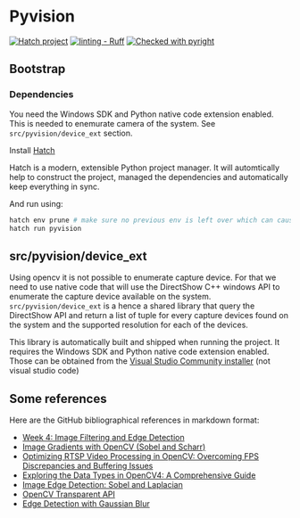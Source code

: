# Pyvision

[![Hatch project](https://img.shields.io/badge/%F0%9F%A5%9A-Hatch-4051b5.svg)](https://github.com/pypa/hatch) [![linting - Ruff](https://img.shields.io/endpoint?url=https://raw.githubusercontent.com/astral-sh/ruff/main/assets/badge/v2.json)](https://github.com/astral-sh/ruff) [![Checked with pyright](https://microsoft.github.io/pyright/img/pyright_badge.svg)](https://microsoft.github.io/pyright/)

## Bootstrap

### Dependencies

You need the Windows SDK and Python native code extension enabled. This is needed to enemurate camera of the system.
See `src/pyvision/device_ext` section.

Install [Hatch](https://hatch.pypa.io/latest/install/#windows)

Hatch is a modern, extensible Python project manager. It will automtically help to construct the
project, managed the dependencies and automatically keep everything in sync.

And run using:
```sh
hatch env prune # make sure no previous env is left over which can cause some issues.
hatch run pyvision
```

## src/pyvision/device_ext

Using opencv it is not possible to enumerate capture device.
For that we need to use native code that will use the DirectShow C++ windows API
to enumerate the capture device available on the system.
`src/pyvision/device_ext` is a hence a shared library that query the DirectShow API and return
a list of tuple for every capture devices found on the system and the supported resolution
for each of the devices.

This library is automatically built and shipped when running the project.
It requires the Windows SDK and Python native code extension enabled.
Those can be obtained from the [Visual Studio Community installer](https://visualstudio.microsoft.com/vs/community/) (not visual studio code)

## Some references

Here are the GitHub bibliographical references in markdown format:

* [Week 4: Image Filtering and Edge Detection](https://sbme-tutorials.github.io/2018/cv/notes/4_week4.html)
* [Image Gradients with OpenCV (Sobel and Scharr)](https://pyimagesearch.com/2021/05/12/image-gradients-with-opencv-sobel-and-scharr/)
* [Optimizing RTSP Video Processing in OpenCV: Overcoming FPS Discrepancies and Buffering Issues](https://medium.com/@vikas.c20/optimizing-rtsp-video-processing-in-opencv-overcoming-fps-discrepancies-and-buffering-issues-463e204c7b86)
* [Exploring the Data Types in OpenCV4: A Comprehensive Guide](https://medium.com/@nullbyte.in/part-2-exploring-the-data-types-in-opencv4-a-comprehensive-guide-49272f4a775)
* [Image Edge Detection: Sobel and Laplacian](https://www.bogotobogo.com/python/OpenCV_Python/python_opencv3_Image_Gradient_Sobel_Laplacian_Derivatives_Edge_Detection.php)
* [OpenCV Transparent API](https://learnopencv.com/opencv-transparent-api/)
* [Edge Detection with Gaussian Blur](https://www.projectrhea.org/rhea/index.php/Edge_Detection_with_Gaussian_Blur)
